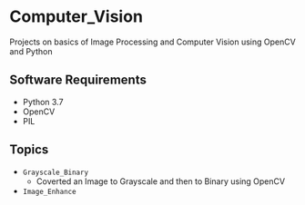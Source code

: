 # Computer_Vision
Projects on basics of Image Processing and Computer Vision using OpenCV and Python


## Software Requirements
* Python 3.7
* OpenCV
* PIL


## Topics
* `Grayscale_Binary` 
  * Coverted an Image to Grayscale and then to Binary using OpenCV
* `Image_Enhance`    
